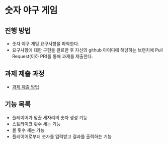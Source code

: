 # 숫자 야구 게임
## 진행 방법
* 숫자 야구 게임 요구사항을 파악한다.
* 요구사항에 대한 구현을 완료한 후 자신의 github 아이디에 해당하는 브랜치에 Pull Request(이하 PR)를 통해 과제를 제출한다.

## 과제 제출 과정
* [과제 제출 방법](https://github.com/next-step/nextstep-docs/tree/master/precourse)

## 기능 목록

- 플레이어가 맞출 세자리의 숫자 생성 기능
- 스트라이크 횟수 세는 기능
- 볼 횟수 세는 기능
- 플레이어로부터 숫자를 입력받고 결과를 출력하는 기능